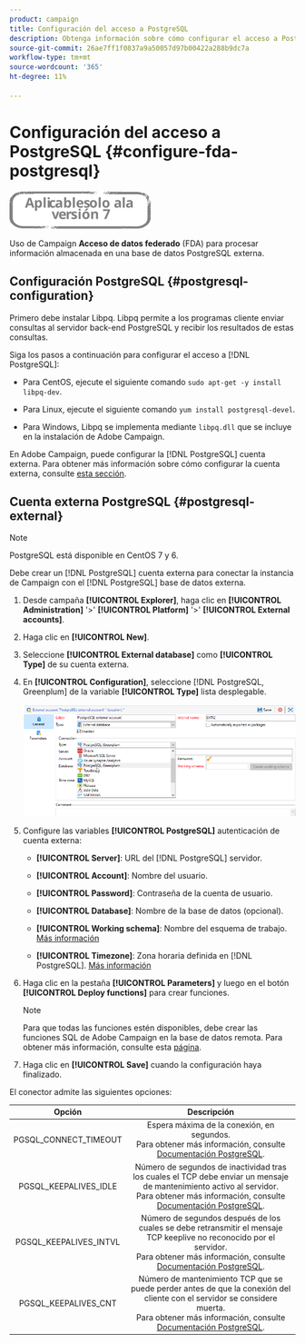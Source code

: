 ```yaml
---
product: campaign
title: Configuración del acceso a PostgreSQL
description: Obtenga información sobre cómo configurar el acceso a PostgreSQL
source-git-commit: 26ae7ff1f0837a9a50057d97b00422a288b9dc7a
workflow-type: tm+mt
source-wordcount: '365'
ht-degree: 11%

---
```


# Configuración del acceso a PostgreSQL {#configure-fda-postgresql}

![](../../assets/v7-only.svg)

Uso de Campaign **Acceso de datos federado** (FDA) para procesar información almacenada en una base de datos PostgreSQL externa.

## Configuración PostgreSQL {#postgresql-configuration}

Primero debe instalar Libpq. Libpq permite a los programas cliente enviar consultas al servidor back-end PostgreSQL y recibir los resultados de estas consultas.

Siga los pasos a continuación para configurar el acceso a [!DNL PostgreSQL]:

* Para CentOS, ejecute el siguiente comando `sudo apt-get -y install libpq-dev`.

* Para Linux, ejecute el siguiente comando `yum install postgresql-devel`.

* Para Windows, Libpq se implementa mediante `libpq.dll` que se incluye en la instalación de Adobe Campaign.

En Adobe Campaign, puede configurar la [!DNL PostgreSQL] cuenta externa. Para obtener más información sobre cómo configurar la cuenta externa, consulte [esta sección](#postgresql-external).

## Cuenta externa PostgreSQL {#postgresql-external}

>[!NOTE]
>
> PostgreSQL está disponible en CentOS 7 y 6.

Debe crear un [!DNL PostgreSQL] cuenta externa para conectar la instancia de Campaign con el [!DNL PostgreSQL] base de datos externa.

1. Desde campaña **[!UICONTROL Explorer]**, haga clic en **[!UICONTROL Administration]** &#39;>&#39; **[!UICONTROL Platform]** &#39;>&#39; **[!UICONTROL External accounts]**.

1. Haga clic en **[!UICONTROL New]**.

1. Seleccione **[!UICONTROL External database]** como **[!UICONTROL Type]** de su cuenta externa.

1. En **[!UICONTROL Configuration]**, seleccione [!DNL PostgreSQL, Greenplum] de la variable **[!UICONTROL Type]** lista desplegable.

   ![](assets/postgresql_1.png)

1. Configure las variables **[!UICONTROL PostgreSQL]** autenticación de cuenta externa:

   * **[!UICONTROL Server]**: URL del [!DNL PostgreSQL] servidor.

   * **[!UICONTROL Account]**: Nombre del usuario.

   * **[!UICONTROL Password]**: Contraseña de la cuenta de usuario.

   * **[!UICONTROL Database]**: Nombre de la base de datos (opcional).

   * **[!UICONTROL Working schema]**: Nombre del esquema de trabajo. [Más información](https://www.postgresql.org/docs/current/ddl-schemas.html)

   * **[!UICONTROL Timezone]**: Zona horaria definida en [!DNL PostgreSQL]. [Más información](https://www.postgresql.org/docs/7.2/timezones.html)

1. Haga clic en la pestaña **[!UICONTROL Parameters]** y luego en el botón **[!UICONTROL Deploy functions]** para crear funciones.

   >[!NOTE]
   >
   >Para que todas las funciones estén disponibles, debe crear las funciones SQL de Adobe Campaign en la base de datos remota. Para obtener más información, consulte esta [página](../../configuration/using/adding-additional-sql-functions.md).

1. Haga clic en **[!UICONTROL Save]** cuando la configuración haya finalizado.

El conector admite las siguientes opciones:

| Opción | Descripción |
|:-:|:-:|
| PGSQL_CONNECT_TIMEOUT | Espera máxima de la conexión, en segundos. <br>Para obtener más información, consulte [Documentación PostgreSQL](https://www.postgresql.org/docs/12/libpq-connect.html#LIBPQ-CONNECT-CONNECT-TIMEOUT). |
| PGSQL_KEEPALIVES_IDLE | Número de segundos de inactividad tras los cuales el TCP debe enviar un mensaje de mantenimiento activo al servidor. <br>Para obtener más información, consulte [Documentación PostgreSQL](https://www.postgresql.org/docs/12/libpq-connect.html#LIBPQ-KEEPALIVES-IDLE). |
| PGSQL_KEEPALIVES_INTVL | Número de segundos después de los cuales se debe retransmitir el mensaje TCP keeplive no reconocido por el servidor.  <br>Para obtener más información, consulte [Documentación PostgreSQL](https://www.postgresql.org/docs/12/libpq-connect.html#LIBPQ-KEEPALIVES-INTERVAL). |
| PGSQL_KEEPALIVES_CNT | Número de mantenimiento TCP que se puede perder antes de que la conexión del cliente con el servidor se considere muerta. <br>Para obtener más información, consulte [Documentación PostgreSQL](https://www.postgresql.org/docs/12/libpq-connect.html#LIBPQ-KEEPALIVES-COUNT). |
